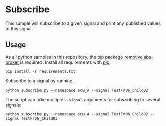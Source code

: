 # Subscribe
This sample will subscribe to a given signal and print any published values to this signal.

## Usage

As all python samples in this repository, the pip package [remotivelabs-broker](https://pypi.org/project/remotivelabs-broker/) is required. Install all requirements with [pip](https://pypi.org/):

    pip install -r requirements.txt

Subscribe to a signal by running.

    python subscribe.py --namespace ecu_A --signal TestFr06_Child02

The script can take multiple `--signal` arguments for subscribing to several signals:

    python subscribe.py --namespace ecu_A --signal TestFr06_Child02 --signal TestFr06_Child03

